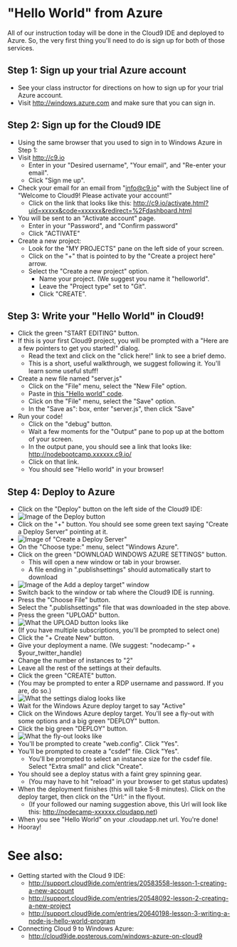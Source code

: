 "Hello World" from Azure
========================

All of our instruction today will be done in the Cloud9 IDE and deployed to Azure. 
So, the very first thing you'll need to do is sign up for both of those services.

Step 1: Sign up your trial Azure account
----------------------------------------
* See your class instructor for directions on how to sign up for your trial Azure account.
* Visit http://windows.azure.com and make sure that you can sign in.

Step 2: Sign up for the Cloud9 IDE
----------------------------------
* Using the same browser that you used to sign in to Windows Azure in Step 1:
* Visit http://c9.io 
  * Enter in your "Desired username", "Your email", and "Re-enter your email".
  * Click "Sign me up".
* Check your email for an email from "info@c9.io" with the Subject line of "Welcome to Cloud9! Please activate your account!"
  * Click on the link that looks like this: http://c9.io/activate.html?uid=xxxxx&code=xxxxxx&redirect=%2Fdashboard.html
* You will be sent to an "Activate account" page.
  * Enter in your "Password", and "Confirm password"
  * Click "ACTIVATE"
* Create a new project:
  * Look for the "MY PROJECTS" pane on the left side of your screen.
  * Click on the "+" that is pointed to by the "Create a project here" arrow.
  * Select the "Create a new project" option.
    * Name your project. (We suggest you name it "helloworld".
    * Leave the "Project type" set to "Git".
    * Click "CREATE".

Step 3: Write your "Hello World" in Cloud9!
-------------------------------------------
* Click the green "START EDITING" button.
* If this is your first Cloud9 project, you will be prompted with a "Here are a few pointers to get you started!" dialog.
  * Read the text and click on the "click here!" link to see a brief demo.
  * This is a short, useful walkthrough, we suggest following it. You'll learn some useful stuff!
* Create a new file named "server.js"
  * Click on the "File" menu, select the "New File" option.
  * Paste in [this "Hello world" code](https://gist.github.com/1794418).
  * Click on the "File" menu, select the "Save" option.
  * In the "Save as": box, enter "server.js", then click "Save"
* Run your code!
  * Click on the "debug" button.
  * Wait a few moments for the "Output" pane to pop up at the bottom of your screen.
  * In the output pane, you should see a link that looks like: http://nodebootcamp.xxxxxx.c9.io/
  * Click on that link.
  * You should see "Hello world" in your browser!

Step 4: Deploy to Azure
-----------------------
* Click on the "Deploy" button on the left side of the Cloud9 IDE:
* ![Image of the Deploy button](http://content.screencast.com/users/franusic/folders/Jing/media/671b7cf1-deee-403e-9c4d-e44808afcc35/2012-02-10_1918.png)
* Click on the "+" button. You should see some green text saying "Create a Deploy Server" pointing at it.
* ![Image of "Create a Deploy Server"](http://content.screencast.com/users/franusic/folders/Jing/media/dec9e426-4ad7-43cf-94c0-32c4571c9723/2012-02-10_1921.png)
* On the "Choose type:" menu, select "Windows Azure".
* Click on the green "DOWNLOAD WINDOWS AZURE SETTINGS" button.
  * This will open a new window or tab in your browser.
  * A file ending in ".publishsettings" should automatically start to download
* ![Image of the Add a deploy target" window](http://content.screencast.com/users/franusic/folders/Jing/media/0067ad35-cd2f-4aee-b4e3-063d4cd75311/2012-02-10_1929.png)
* Switch back to the window or tab where the Cloud9 IDE is running.
* Press the "Choose File" button.
* Select the ".publishsettings" file that was downloaded in the step above.
* Press the green "UPLOAD" button.
* ![What the UPLOAD button looks like](http://content.screencast.com/users/franusic/folders/Jing/media/70151c98-bb61-4c63-9e17-ce281bfb6bce/2012-02-10_1941.png)
* (If you have multiple subscriptions, you'll be prompted to select one)
* Click the "+ Create New" button.
* Give your deployment a name. (We suggest: "nodecamp-" + $your_twitter_handle)
* Change the number of instances to "2"
* Leave all the rest of the settings at their defaults.
* Click the green "CREATE" button.
* (You may be prompted to enter a RDP username and password. If you are, do so.)
* ![What the settings dialog looks like](http://content.screencast.com/users/franusic/folders/Jing/media/11a2a76e-e0dc-42e6-af80-a1f6764b3ef6/2012-02-10_1950.png)
* Wait for the Windows Azure deploy target to say "Active"
* Click on the Windows Azure deploy target. You'll see a fly-out with some options and a big green "DEPLOY" button.
* Click the big green "DEPLOY" button.
* ![What the fly-out looks like](http://content.screencast.com/users/franusic/folders/Jing/media/9398026a-a3d4-4b3b-b038-10e9864c181e/2012-02-10_1957.png)
* You'll be prompted to create "web.config". Click "Yes".
* You'll be prompted to create a "csdef" file. Click "Yes".
  * You'll be prompted to select an instance size for the csdef file. Select "Extra small" and click "Create".
* You should see a deploy status with a faint grey spinning gear.
  * (You may have to hit "reload" in your browser to get status updates)
* When the deployment finishes (this will take 5-8 minutes). Click on the deploy target, then click on the "Url:" in the flyout.
  * (If your followed our naming suggestion above, this Url will look like this: http://nodecamp-xxxxxx.cloudapp.net)
* When you see "Hello World" on your .cloudapp.net url. You're done!
* Hooray!

See also:
=========

* Getting started with the Cloud 9 IDE:
  * http://support.cloud9ide.com/entries/20583558-lesson-1-creating-a-new-account
  * http://support.cloud9ide.com/entries/20548092-lesson-2-creating-a-new-project
  * http://support.cloud9ide.com/entries/20640198-lesson-3-writing-a-node-js-hello-world-program
* Connecting Cloud 9 to Windows Azure:
  * http://cloud9ide.posterous.com/windows-azure-on-cloud9